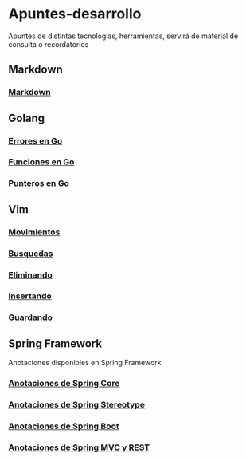 
# Apuntes-desarrollo

Apuntes de distintas tecnologías, herramientas, servirá de material de consulta o recordatorios

## Markdown

### [Markdown](/Markdown/markdown.md)

## Golang

### [Errores en Go](/Go/errores_en_go.md)  
### [Funciones en Go](/Go/funciones_en_go.md)  
### [Punteros en Go](/Go/punteros_en_go.md)  

## Vim

### [Movimientos](/Vim/mover.md)  
### [Busquedas](/Vim/buscar.md)  
### [Eliminando](/Vim/eliminar.md)  
### [Insertando](/Vim/insertar.md)  
### [Guardando](/Vim/guardar.md)  

## Spring Framework  

Anotaciones disponibles en Spring Framework

### [Anotaciones de Spring Core](/spring/springCore.md)  

### [Anotaciones de Spring Stereotype](/spring/springStereotype.md)

### [Anotaciones de Spring Boot](/spring/springBoot.md)

### [Anotaciones de Spring MVC y REST](/spring/springMVCyREST.md)
